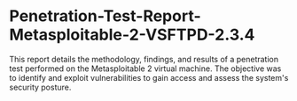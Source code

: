 # Penetration-Test-Report-Metasploitable-2-VSFTPD-2.3.4
 This report details the methodology, findings, and results of a penetration test performed on the Metasploitable 2 virtual machine. The objective was to identify and exploit vulnerabilities to gain access and assess the system's security posture.
